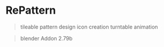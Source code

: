 # RePattern

> tileable pattern design
> icon creation 
> turntable animation

> blender Addon 2.79b


